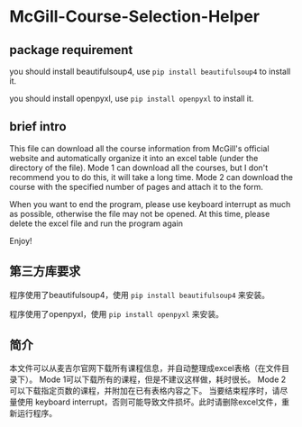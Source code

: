 # McGill-Course-Selection-Helper
  ## package requirement
   you should install beautifulsoup4, use `pip install beautifulsoup4` to install it.
   
   you should install openpyxl, use `pip install openpyxl` to install it.
  ## brief intro
  This file can download all the course information from McGill's official website and automatically organize it into an excel table (under the directory of the file). Mode 1 can download all the courses, but I don't recommend you to do this, it will take a long time. Mode 2 can download the course with the specified number of pages and attach it to the form. 

When you want to end the program, please use keyboard interrupt as much as possible, otherwise the file may not be opened. At this time, please delete the excel file and run the program again 

Enjoy!

  ## 第三方库要求
  程序使用了beautifulsoup4，使用 `pip install beautifulsoup4` 来安装。
  
  程序使用了openpyxl，使用 `pip install openpyxl` 来安装。
  
  ## 简介
本文件可以从麦吉尔官网下载所有课程信息，并自动整理成excel表格（在文件目录下）。 Mode 1可以下载所有的课程，但是不建议这样做，耗时很长。 Mode 2可以下载指定页数的课程，并附加在已有表格内容之下。
   当要结束程序时，请尽量使用 keyboard interrupt，否则可能导致文件损坏。此时请删除excel文件，重新运行程序。
